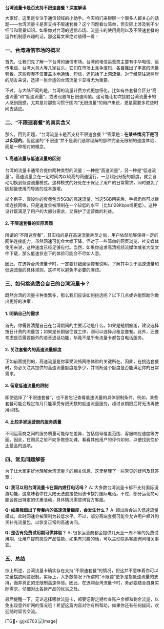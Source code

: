 **台湾流量卡是否支持不限速套餐？深度解读**

大家好，这里是专注于通信领域的小助手。今天咱们来聊聊一个很多人都关心的话题——台湾流量卡是否支持不限速套餐？这个问题看似简单，但实际上涉及到不少细节和背景知识。如果你对台湾的通信市场、流量卡的使用规则以及不限速套餐的运作机制感兴趣的话，那这篇文章绝对值得一看！

### 一、台湾通信市场的概况

首先，让我们先了解一下台湾的通信市场。台湾的电信运营商主要有中华电信、远传电信、台湾大哥大等几家巨头，它们在市场上竞争激烈，各自推出了丰富的流量套餐。这些套餐不仅覆盖本地通话、短信，还包括了上网流量。对于经常往返两岸的朋友来说，选择一张合适的台湾流量卡显得尤为重要。

不过，与大陆不同的是，台湾的流量计费方式更加细化，比如有些套餐会区分“高速流量”和“低速流量”，或者设置每日限速阈值。这可能让初次接触台湾流量卡的人感到困惑，尤其是对那些习惯于国内“无限流量”的用户来说，更是需要多花些时间去适应。

### 二、“不限速套餐”的真实含义

那么，回到正题，“台湾流量卡是否支持不限速套餐？”答案是：**在某些情况下是可以实现的**。但这里的“不限速”并不是我们通常理解的那种完全无限制的速度体验，而是一种相对的概念。

#### 1. **高速流量与低速流量的区别**
台湾的流量卡通常会提供两种类型的流量：一种是“高速流量”，另一种是“低速流量”。高速流量会在一定时间内以较高的网速运行，一旦超出分配的额度，就会自动切换到低速流量模式。这种模式的好处在于保证了用户的日常需求，同时避免了因超量使用而导致的成本激增。

举个例子，假设你的套餐包含5GB的高速流量，当这5GB用完后，手机仍然可以继续连接网络，只是速度会被限制在一个较低的水平（比如128Kbps或更低）。这种设计既满足了用户的大部分需求，又保护了运营商的利益。

#### 2. **不限速套餐的实际表现**
所谓的“不限速套餐”，其实指的是在高速流量耗尽之后，用户依然能够保持一定的网络连接能力。虽然网速可能会大幅下降，但对于一些简单的网页浏览、社交媒体使用来说，这种速度已经足够应付。当然，如果你追求高清视频流媒体或者大型文件下载，那么低速状态下的体验可能会不尽如人意。

因此，在选择台湾流量卡时，一定要仔细阅读套餐说明，了解其中关于高速流量和低速流量的具体规则。这样可以避免不必要的麻烦。

### 三、如何挑选适合自己的台湾流量卡？

既然台湾的流量卡种类繁多，那么我们应该如何挑选呢？以下几点或许能帮助你做出更好的决策：

#### 1. **明确自己的需求**
首先，你需要清楚自己在台湾期间的主要活动是什么。如果是短期旅游，建议选择按日计费的流量包；如果是长期居住或工作，则可以选择月租型套餐。此外，还要考虑是否需要额外的语音通话功能，毕竟不是所有流量卡都包含电话服务。

#### 2. **关注套餐内的高速流量额度**
正如前面提到的，高速流量是你享受流畅网络体验的关键所在。因此，在挑选套餐时，务必关注其提供的高速流量额度是多少，并判断这个额度是否能满足你的日常需求。

#### 3. **留意低速流量的限制**
即使选择了“不限速套餐”，也不要忘记查看低速流量的具体限制条件。例如，某些套餐可能会规定每月只能享受有限天数的低速流量服务，超过该期限后将无法再使用网络。

#### 4. **比较多家运营商的服务质量**
不同运营商之间的服务质量可能存在差异，包括信号覆盖范围、客服响应速度等方面。因此，在购买之前不妨多做些功课，看看其他用户的评价如何，以便找到性价比最高的选项。

### 四、常见问题解答

为了让大家更好地理解台湾流量卡的相关信息，这里整理了一些常见的疑问及其答案：

**Q: 我可以用台湾流量卡在国内拨打电话吗？**
A: 大多数台湾流量卡都不支持国际漫游功能，这意味着你在大陆无法直接使用该卡拨打国际电话。不过，部分运营商可能会推出特定的优惠活动，具体情况需咨询官方客服。

**Q: 如果我超出了套餐内的高速流量额度，会发生什么？**
A: 超出后会进入低速流量模式，此时网速会被限制为较低水平。不过，部分高端套餐可能会允许用户额外购买补充流量包，以恢复正常的高速访问。

**Q: 是否有免费试用期可供体验？**
A: 很多运营商都会提供几天至一周不等的免费试用期，让用户提前感受产品性能。如果有兴趣的话，可以主动联系客服询问相关事宜。

### 五、总结

综上所述，台湾流量卡确实存在支持“不限速套餐”的情况，但这并不意味着你可以完全摆脱网速限制。实际上，大多数情况下所谓的“不限速”更多是指低速流量的支持，而非真正的无限制高速体验。因此，在选购台湾流量卡时，务必要结合自身实际需求，仔细对比各款产品的优劣之处。

最后提醒一下，无论选择哪款流量卡，都要记得定期检查账户余额和剩余流量，以免出现意外断网的情况哦！希望这篇内容对你有所帮助，如果你还有任何疑问，欢迎随时留言交流。

[TG💪+ @jx0703 ![Image](https://github.com/user-attachments/assets/dbca1d08-cadb-493c-b0ec-ad6f7a83f270)]
